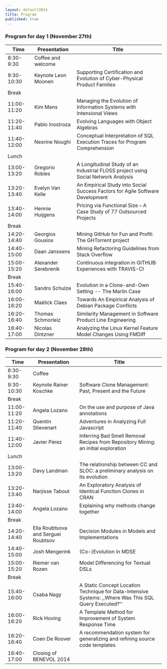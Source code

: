 ```yaml
---
layout: default2014
title: Program
published: true
---
```


### Program for day 1 (November 27th)

| Time        | Presentation         | Title                                                                             |
|-------------|----------------------|-----------------------------------------------------------------------------------|
| 8:30-9:30   | Coffee and welcome   |                                                                                   |
| 9:30-10:30  | Keynote Leon Moonen  | Supporting Certification and Evolution of Cyber-Physical Product Families         |
| Break       |                      |                                                                                   |
| 11:00-11:20 | Kim Mens             | Managing the Evolution of Information Systems with Intensional Views              |
| 11:20-11:40 | Pablo Inostroza      | Evolving Languages with Object Algebras                                           |
| 11:40-12:00 | Nesrine Noughi       | Conceptual Interpretation of SQL Execution Traces for Program Comprehension       |
| Lunch       |                      |                                                                                   |
| 13:00-13:20 | Gregorio Robles      | A Longitudinal Study of an Industrial FLOSS project using Social Network Analysis |
| 13:20-13:40 | Evelyn Van Kelle     | An Empirical Study into Social Success Factors for Agile Software Development     |
| 13:40-14:00 | Hennie Huijgens      | Pricing via Functional Size – A Case Study of 77 Outsourced Projects              |
| Break       |                      |                                                                                   |
| 14:20-14:40 | Georgios Gousios     | Mining GitHub for Fun and Profit: The GHTorrent project                           |
| 14:40-15:00 | Daan Janssens        | Mining Refactoring Guidelines from Stack Overflow                                 |
| 15:00-15:20 | Alexander Serebrenik | Continuous integration in GITHUB: Experiences with TRAVIS-CI                      |
| Break       |                      |                                                                                   |
| 15:40-16:00 | Sandro Schulze       | Evolution in a Clone-and-Own Setting -- The Marlin Case                           |
| 16:00-16:20 | Maëlick Claes        | Towards An Empirical Analysis of Debian Package Conflicts                         |
| 16:20-16:40 | Thomas Schmorleiz    | Similarity Management in Software Product Line Engineering                        |
| 16:40-17:00 | Nicolas Dintzner     | Analyzing the Linux Kernel Feature Model Changes Using FMDiff                     |

### Program for day 2 (November 28th)

| Time        | Presentation                        | Title                                                                                                  |
|-------------|-------------------------------------|--------------------------------------------------------------------------------------------------------|
| 8:30-9:30   | Coffee                              |                                                                                                        |
| 9:30-10:30  | Keynote Rainer Koschke              | Software Clone Management: Past, Present and the Future                                                |
| Break       |                                     |                                                                                                        |
| 11:00-11:20 | Angela Lozano                       | On the use and purpose of Java annotations                                                             |
| 11:20-11:40 | Quentin Stievenart                  | Adventures in Analyzing Full Javascript                                                                |
| 11:40-12:00 | Javier Pérez                        | Inferring Bad Smell Removal Recipes from Repository Mining: an initial exploration                     |
| Lunch       |                                     |                                                                                                        |
| 13:00-13:20 | Davy Landman                        | The relationship between CC and SLOC: a preliminary analysis on its evolution                          |
| 13:20-13:40 | Narjisse Tabout                     | An Exploratory Analysis of Identical Function Clones in CRAN                                           |
| 13:40-14:00 | Angela Lozano                       | Explaining why methods change together                                                                 |
| Break       |                                     |                                                                                                        |
| 14:20-14:40 | Ella Roubtsova and Serguei Roubtsov | Decision Modules in Models and Implementations                                                         |
| 14:40-15:00 | Josh Mengerink                      | (Co-)Evolution in MDSE                                                                                 |
| 15:00-15:20 | Riemer van Rozen                    | Model Differencing for Textual DSLs                                                                    |
| Break       |                                     |                                                                                                        |
| 15:40-16:00 | Csaba Nagy                          | A Static Concept Location Technique for Data-Intensive Systems: ,,Where Was This SQL Query Executed?'' |
| 16:00-16:20 | Rick Hoving                         | A Template Method for Improvement of System Response Time                                              |
| 16:20-16:40 | Coen De Roover                      | A recommendation system for generalizing and refining source code templates                            |
| 16:40-17:00 | Closing of BENEVOL 2014             |                                                                                                        |

